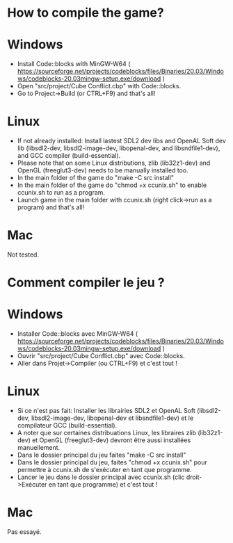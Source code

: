 # How to compile the game?

# Windows
- Install Code::blocks with MinGW-W64 ( https://sourceforge.net/projects/codeblocks/files/Binaries/20.03/Windows/codeblocks-20.03mingw-setup.exe/download )
- Open "src/project/Cube Conflict.cbp" with Code::blocks.
- Go to Project->Build (or CTRL+F9) and that's all!

# Linux
- If not already installed: Install lastest SDL2 dev libs and OpenAL Soft dev lib (libsdl2-dev, libsdl2-image-dev, libopenal-dev, and libsndfile1-dev), and GCC compiler (build-essential).
- Please note that on some Linux distributions, zlib (lib32z1-dev) and OpenGL (freeglut3-dev) needs to be manually installed too.
- In the main folder of the game do "make -C src install"
- In the main folder of the game do "chmod +x ccunix.sh" to enable ccunix.sh to run as a program.
- Launch game in the main folder with ccunix.sh (right click->run as a program) and that's all!

# Mac
Not tested.


# Comment compiler le jeu ?

# Windows
- Installer Code::blocks avec MinGW-W64 ( https://sourceforge.net/projects/codeblocks/files/Binaries/20.03/Windows/codeblocks-20.03mingw-setup.exe/download )
- Ouvrir "src/project/Cube Conflict.cbp" avec Code::blocks.
- Aller dans Projet->Compiler (ou CTRL+F9) et c'est tout !

# Linux
- Si ce n'est pas fait: Installer les librairies SDL2 et OpenAL Soft (libsdl2-dev, libsdl2-image-dev, libopenal-dev et libsndfile1-dev) et le compilateur GCC (build-essential).
- A noter que sur certaines distribuations Linux, les libraires zlib (lib32z1-dev) et OpenGL (freeglut3-dev) devront être aussi installées manuellement.
- Dans le dossier principal du jeu faites "make -C src install"
- Dans le dossier principal du jeu, faites "chmod +x ccunix.sh" pour permettre à ccunix.sh de s'exécuter en tant que programme.
- Lancer le jeu dans le dossier principal avec ccunix.sh (clic droit->Exécuter en tant que programme) et c'est tout !

# Mac
Pas essayé.